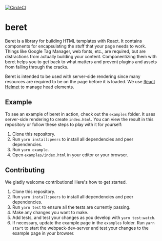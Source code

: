 [![CircleCI](https://circleci.com/gh/payscale/react-beret.svg?style=svg)](https://circleci.com/gh/payscale/react-beret)

# beret

Beret is a library for building HTML templates with React. It contains components for encapsulating the stuff that your page needs to work. Things like Google Tag Manager, web fonts, etc., are required, but are distractions from actually building your content. Componentizing them with beret helps you to get back to what matters and prevent plugins and assets from falling through the cracks.

Beret is intended to be used with server-side rendering since many resources are required to be on the page before it is loaded. We use [React Helmet](https://github.com/nfl/react-helmet) to manage head elements.

## Example

To see an example of beret in action, check out the `examples` folder. It uses server-side rendering to create `index.html`. You can view the result in this repository or follow these steps to play with it for yourself:

1. Clone this repository.
1. Run `yarn install:peers` to install all dependencies and peer dependencies.
1. Run `yarn example`.
1. Open `examples/index.html` in your editor or your browser.

## Contributing

We gladly welcome contributions! Here's how to get started.

1. Clone this repository.
1. Run `yarn install:peers` to install all dependencies and peer dependencies.
1. Run `yarn test` to ensure all the tests are currently passing.
1. Make any changes you want to make.
1. Add tests, and test your changes as you develop with `yarn test:watch`.
1. If necessary, update the example page in the `examples` folder. Run `yarn start` to start the webpack-dev-server and test your changes to the example page in your browser.
